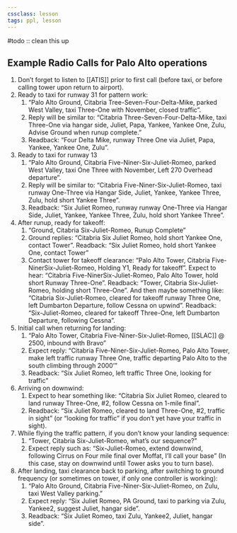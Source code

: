 ```yaml
---
cssclass: lesson
tags: ppl, lesson
---
```


#todo :: clean this up

## Example Radio Calls for Palo Alto operations
1. Don’t forget to listen to [[ATIS]] prior to first call (before taxi, or before calling tower upon return to airport).
2. Ready to taxi for runway 31 for pattern work:
	1. “Palo Alto Ground, Citabria Tree-Seven-Four-Delta-Mike, parked West Valley, taxi Three-One with November, closed traffic”.
	2. Reply will be similar to: “Citabria Three-Seven-Four-Delta-Mike, taxi Three-One via hangar side, Juliet, Papa, Yankee, Yankee One, Zulu, Advise Ground when runup complete.”
	3. Readback: “Four Delta Mike, runway Three One via Juliet, Papa, Yankee, Yankee One, Zulu”.
3. Ready to taxi for runway 13
	1. “Palo Alto Ground, Citabria Five-Niner-Six-Juliet-Romeo, parked West Valley, taxi One Three with November, Left 270 Overhead departure”.
	2. Reply will be similar to: “Citabria Five-Niner-Six-Juliet-Romeo, taxi runway One-Three via Hangar Side, Juliet, Yankee, Yankee Three, Zulu, hold short Yankee Three”.
	3. Readback: “Six Juliet Romeo, runway runway One-Three via Hangar Side, Juliet, Yankee, Yankee Three, Zulu, hold short Yankee Three”.
4. After runup, ready for takeoff:
	1. “Ground, Citabria Six-Juliet-Romeo, Runup Complete”
	2. Ground replies: “Citabria Six Juliet Romeo, hold short Yankee One, contact Tower”. Readback: “Six Juliet Romeo, hold short Yankee One, contact Tower”
	4. Contact tower for takeoff clearance: “Palo Alto Tower, Citabria Five-NinerSix-Juliet-Romeo, Holding Y1, Ready for takeoff”. Expect to hear: “Citabria Five-NinerSix-Juliet-Romeo, Palo Alto Tower, hold short Runway Three-One”. Readback: “Tower, Citabria Six-Juliet-Romeo, holding short Three-One”. And then maybe something like: “Citabria Six-Juliet-Romeo, cleared for takeoff runway Three One, left Dumbarton Departure, follow Cessna on upwind”. Readback: “Six-Juliet-Romeo, cleared for takeoff Three-One, left Dumbarton Departure, following Cessna”.
5. Initial call when returning for landing:
	1. “Palo Alto Tower, Citabria Five-Niner-Six-Juliet-Romeo, [[SLAC]] @ 2500, inbound with Bravo”
	2. Expect reply: “Citabria Five-Niner-Six-Juliet-Romeo, Palo Alto Tower, make left traffic runway Three One, traffic departing Palo Alto to the south climbing through 2000’”
	3. Readback: “Six Juliet Romeo, left traffic Three One, looking for traffic”
6. Arriving on downwind:
	1. Expect to hear something like: “Citabria Six Juliet Romeo, cleared to land runway Three-One, #2, follow Cessna on 1-mile final”.
	2. Readback: “Six Juliet Romeo, cleared to land Three-One, #2, traffic in sight” (or “looking for traffic” if you don’t yet have your traffic in sight).
7. While flying the traffic pattern, if you don’t know your landing sequence:
	1. “Tower, Citabria Six-Juliet-Romeo, what’s our sequence?”
	2. Expect reply such as: “Six-Juliet-Romeo, extend downwind, following Cirrus on Four mile final over Moffat, I’ll call your base” (In this case, stay on downwind until Tower asks you to turn base).
8. After landing, taxi clearance back to parking, after switching to ground frequency (or sometimes on tower, if only one controller is working):
	1. “Palo Alto Ground, Citabria Five-Niner-Six-Juliet-Romeo, on Zulu, taxi West Valley parking.”
	2. Expect reply: “Six Juliet Romeo, PA Ground, taxi to parking via Zulu, Yankee2, suggest Juliet, hangar side”.
	3. Readback: “Six Juliet Romeo, taxi Zulu, Yankee2, Juliet, hangar side”.